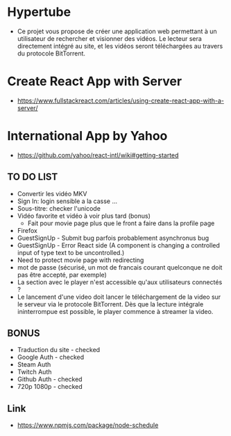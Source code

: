 # Hypertube
* Ce projet vous propose de créer une application web permettant à un utilisateur de rechercher et visionner des vidéos. Le lecteur sera directement intégré au site, et les vidéos seront téléchargées au travers du protocole BitTorrent.

# Create React App with Server
* https://www.fullstackreact.com/articles/using-create-react-app-with-a-server/

# International App by Yahoo
* https://github.com/yahoo/react-intl/wiki#getting-started 

## TO DO LIST
* Convertir les vidéo MKV
* Sign In: login sensible a la casse ...
* Sous-titre: checker l'unicode
* Vidéo favorite et vidéo à voir plus tard (bonus)
  * Fait pour movie page plus que le front a faire dans la profile page
* Firefox
* GuestSignUp - Submit bug parfois probablement asynchronus bug
* GuestSignUp - Error React side (A component is changing a controlled input of type text to be uncontrolled.)
* Need to protect movie page with redirecting
* mot de passe (sécurisé, un mot de francais courant quelconque ne doit pas être accepté, par exemple) 
* La section avec le player n'est accessible qu'aux utilisateurs connectés ? 
* Le lancement d'une video doit lancer le téléchargement de la video sur le serveur via le protocole BitTorrent. Dès que la lecture intégrale ininterrompue est possible, le player commence à streamer la video. 

## BONUS
* Traduction du site - checked
* Google Auth - checked
* Steam Auth
* Twitch Auth
* Github Auth - checked
* 720p 1080p - checked

## Link 
* https://www.npmjs.com/package/node-schedule